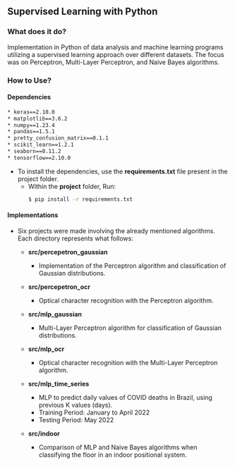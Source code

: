 ## Supervised Learning with Python
### What does it do?
Implementation in Python of data analysis and machine learning programs utilizing a supervised learning approach over different datasets. The focus was on Perceptron, Multi-Layer Perceptron, and Naive Bayes algorithms.


### How to Use?
#### Dependencies
```bash
* keras==2.10.0
* matplotlib==3.6.2
* numpy==1.23.4
* pandas==1.5.1
* pretty_confusion_matrix==0.1.1
* scikit_learn==1.2.1
* seaborn==0.11.2
* tensorflow==2.10.0
```
- To install the dependencies, use the **requirements.txt** file present in the project folder.
    - Within the **project** folder, Run:
        ```bash
        $ pip install -r requirements.txt
        ``` 

#### Implementations
- Six projects were made involving the already mentioned algorithms. Each directory represents what follows:
    - **src/percepetron_gaussian**
        - Implementation of the Perceptron algorithm and classification of Gaussian distributions.

    - **src/percepetron_ocr**
        - Optical character recognition with the Perceptron algorithm.

    - **src/mlp_gaussian**
        - Multi-Layer Perceptron algorithm for classification of Gaussian distributions.

    - **src/mlp_ocr**
        - Optical character recognition with the Multi-Layer Perceptron algorithm. 


    - **src/mlp_time_series**
        - MLP to predict daily values of COVID deaths in Brazil, using previous K values (days).
        - Training Period: January to April 2022
        - Testing Period: May 2022
        
    - **src/indoor**
        - Comparison of MLP and Naive Bayes algorithms when classifying the floor in an indoor positional system.


